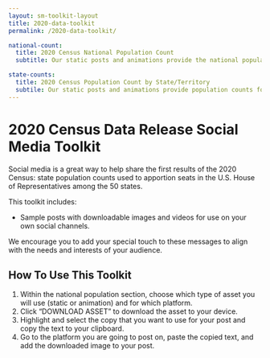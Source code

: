 ```yaml
---
layout: sm-toolkit-layout
title: 2020-data-toolkit
permalink: /2020-data-toolkit/

national-count:
  title: 2020 Census National Population Count
  subtitle: Our static posts and animations provide the national population count, including all 50 states, the District of Columbia, and Puerto Rico. Each product shows changes from the 2010 Census to the 2020 Census. 

state-counts: 
  title: 2020 Census Population Count by State/Territory
  subtile: Our static posts and animations provide population counts for all 50 states, the District of Columbia, and Puerto Rico. Each product shows changes from the 2010 Census to the 2020 Census by geography.
---
```

# 2020 Census Data Release Social Media Toolkit
Social media is a great way to help share the first results of the 2020 Census: state population counts used to apportion seats in the U.S. House of Representatives among the 50 states.

This toolkit includes:

- Sample posts with downloadable images and videos for use on your own social channels.
 
We encourage you to add your special touch to these messages to align with the needs and interests of your audience.

## How To Use This Toolkit
1. Within the national population section, choose which type of asset you will use (static or animation) and for which platform.
2. Click “DOWNLOAD ASSET” to download the asset to your device.
3. Highlight and select the copy that you want to use for your post and copy the text to your clipboard.
4. Go to the platform you are going to post on, paste the copied text, and add the downloaded image to your post.